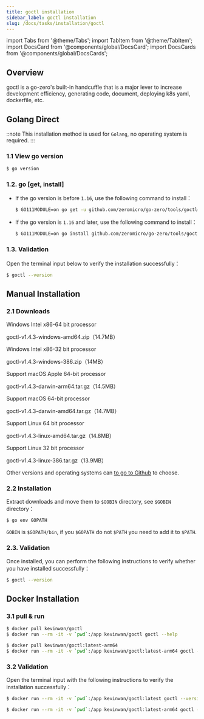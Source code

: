 ```yaml
---
title: goctl installation
sidebar_label: goctl installation
slug: /docs/tasks/installation/goctl
---
```


import Tabs from '@theme/Tabs';
import TabItem from '@theme/TabItem';
import DocsCard from '@components/global/DocsCard';
import DocsCards from '@components/global/DocsCards';

## Overview

goctl is a go-zero's built-in handcuffle that is a major lever to increase development efficiency, generating code, document, deploying k8s yaml, dockerfile, etc.

## Golang Direct

::note
This installation method is used for `Golang`, no operating system is required.
:::

### 1.1 View go version

```bash
$ go version
```

### 1.2. go [get, install]

- If the go version is before `1.16`, use the following command to install：

  ```bash
  $ GO111MODULE=on go get -u github.com/zeromicro/go-zero/tools/goctl@latest
  ```

- If the go version is `1.16` and later, use the following command to install：

  ```bash
  $ GO111MODULE=on go install github.com/zeromicro/go-zero/tools/goctl@latest
  ```

### 1.3. Validation

Open the terminal input below to verify the installation successfully：

```bash
$ goctl --version
```

## Manual Installation

### 2.1 Downloads

<DocsCards>

<DocsCard
header="Microsoft Windows"
href="https://github.com/zeromicro/go-zero/releases/download/tools%2Fgoctl%2Fv1.4.5/goctl-v1.4.5-windows-amd64.zip">

<p>Windows Intel x86-64 bit processor</p>
<a>goctl-v1.4.3-windows-amd64.zip（14.7MB）</a>
</DocsCard>

<DocsCard
header="Microsoft Windows"
href="https://github.com/zeromicro/go-zero/releases/download/tools%2Fgoctl%2Fv1.4.5/goctl-v1.4.5-windows-386.zip">

<p>Windows Intel x86-32 bit processor</p>
<a>goctl-v1.4.3-windows-386.zip（14MB）</a>
</DocsCard>

<DocsCard
header="Apple macOS（ARM64）"
href="https://github.com/zeromicro/go-zero/releases/download/tools%2Fgoctl%2Fv1.4.5/goctl-v1.4.5-darwin-arm64.tar.gz">

<p>Support macOS Apple 64-bit processor</p>
<a>goctl-v1.4.3-darwin-arm64.tar.gz（14.5MB）</a>
</DocsCard>

<DocsCard
header="Apple macOS（x86-64）"
href="https://github.com/zeromicro/go-zero/releases/download/tools%2Fgoctl%2Fv1.4.5/goctl-v1.4.5-darwin-amd64.tar.gz">

<p>Support macOS 64-bit processor</p>
<a>goctl-v1.4.3-darwin-amd64.tar.gz（14.7MB）</a>
</DocsCard>

<DocsCard
header="Linux"
href="https://github.com/zeromicro/go-zero/releases/download/tools%2Fgoctl%2Fv1.4.3/goctl-v1.4.3-linux-amd64.tar.gz">

<p>Support Linux 64 bit processor</p>
<a>goctl-v1.4.3-linux-amd64.tar.gz（14.8MB）</a>
</DocsCard>

<DocsCard
header="Linux"
href="https://github.com/zeromicro/go-zero/releases/download/tools%2Fgoctl%2Fv1.4.3/goctl-v1.4.3-linux-386.tar.gz">

<p>Support Linux 32 bit processor</p>
<a>goctl-v1.4.3-linux-386.tar.gz（13.9MB）</a>
</DocsCard>

</DocsCards>

Other versions and operating systems can [to go to Github](https://github.com/zeromicro/go-zero/releases) to choose.

### 2.2 Installation

Extract downloads and move them to `$GOBIN` directory, see `$GOBIN` directory：

```bash
$ go env GOPATH
```

`GOBIN` is `$GOPATH/bin`, if you `$GOPATH` do not `$PATH` you need to add it to `$PATH`.

### 2.3. Validation

Once installed, you can perform the following instructions to verify whether you have installed successfully：

```bash
$ goctl --version
```

## Docker Installation

### 3.1 pull & run

<Tabs>

<TabItem value="amd64" label="amd64架构" default>

```bash
$ docker pull kevinwan/goctl
$ docker run --rm -it -v `pwd`:/app kevinwan/goctl goctl --help
```

</TabItem>

<TabItem value="arm64" label="arm64(M1)架构" default>

```bash
$ docker pull kevinwan/goctl:latest-arm64
$ docker run --rm -it -v `pwd`:/app kevinwan/goctl:latest-arm64 goctl --help
```

</TabItem>

</Tabs>

### 3.2 Validation

Open the terminal input with the following instructions to verify the installation successfully：

<Tabs>

<TabItem value="amd64" label="amd64架构" default>

```bash
$ docker run --rm -it -v `pwd`:/app kevinwan/goctl:latest goctl --version
```

</TabItem>

<TabItem value="arm64" label="arm64(M1)架构" default>

```bash
$ docker run --rm -it -v `pwd`:/app kevinwan/goctl:latest-arm64 goctl --version
```

</TabItem>

</Tabs>
